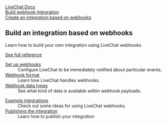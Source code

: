 <section class="docs-full-desc">
	<div class="content">
		<div class="content-column">
			<div class="docs-covers">
				<a href="/build-integration" class="docs-cover violet" data-color="#9473dd">
					<div class="docs-cover-header">LiveChat Docs</div>
					<div class="docs-cover-title">Build webhook <span class="docs-cover-underline">Integration</span></div>
					<div class="docs-cover-subtitle">Create an integration based on webhooks</div>
				</a>
				<div class="docs-cover-intro">
					<h2>Build an integration based on webhooks</h2>
					<p>Learn how to build your own integration using LiveChat webhooks. </p>
					<a href="/build-integration/" class="cta violet">See full reference</a>
				</div>
			</div>
		</div>
		<div class="content-column">
			<div class="docs-covers">
				<dl class="docs-sections violet">
					<dt><a href="/build-integration/#webhooks">Set up webhooks</a></dt>
					<dd>Configure LiveChat to be immediately notified about particular events.</dd>
					<dt><a href="/build-integration/#webhook-format">Webhook format</a></dt>
					<dd>Learn how LiveChat handles webhooks.</dd>
					<dt><a href="/build-integration/#webhook-data-types">Webhook data types</a></dt>
					<dd>See what kind of data is available within webhook payloads.</dd>
				</dl>
				<dl class="docs-sections violet">
					<dt><a href="/build-integration/#example-integrations">Example integrations</a></dt>
					<dd>Check out some ideas for using LiveChat webhooks.</dd>
					<dt><a href="/build-integration/#publish-your-integration">Publishing the integration</a></dt>
					<dd>Learn how to publish your integration</dd>
				</dl>
			</div>
		</div>
	</div>
</section>

